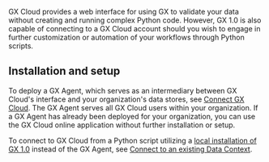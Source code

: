 GX Cloud provides a web interface for using GX to validate your data without creating and running complex Python code.  However, GX 1.0 is also capable of connecting to a GX Cloud account should you wish to engage in further customization or automation of your workflows through Python scripts.

## Installation and setup

To deploy a GX Agent, which serves as an intermediary between GX Cloud's interface and your organization's data stores, see [Connect GX Cloud](/cloud/connect/connect_lp.md).  The GX Agent serves all GX Cloud users within your organization.  If a GX Agent has already been deployed for your organization, you can use the GX Cloud online application without further installation or setup.

To connect to GX Cloud from a Python script utilizing a [local installation of GX 1.0](/core/installation_and_setup/install_gx.md?install-location=local) instead of the GX Agent, see [Connect to an existing Data Context](/core/installation_and_setup/manage_data_contexts.md?context-type=gx_cloud#connect-to-an-existing-data-context).